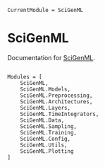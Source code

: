 ```@meta
CurrentModule = SciGenML
```

# SciGenML

Documentation for [SciGenML](https://github.com/nmucke/SciGenML.jl).

```@index
```

```@autodocs
Modules = [
    SciGenML, 
    SciGenML.Models, 
    SciGenML.Preprocessing,
    SciGenML.Architectures, 
    SciGenML.Layers, 
    SciGenML.TimeIntegrators, 
    SciGenML.Data, 
    SciGenML.Sampling,
    SciGenML.Training,
    SciGenML.Config,
    SciGenML.Utils,
    SciGenML.Plotting
]
```
